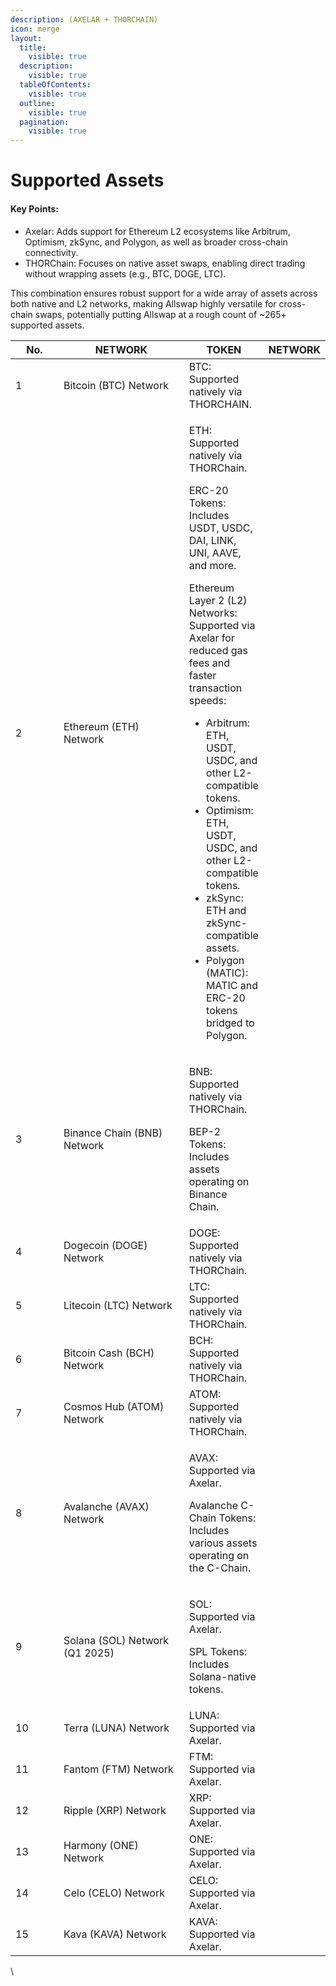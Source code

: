```yaml
---
description: (AXELAR + THORCHAIN)
icon: merge
layout:
  title:
    visible: true
  description:
    visible: true
  tableOfContents:
    visible: true
  outline:
    visible: true
  pagination:
    visible: true
---
```


# Supported Assets

#### Key Points:

* Axelar: Adds support for Ethereum L2 ecosystems like Arbitrum, Optimism, zkSync, and Polygon, as well as broader cross-chain connectivity.
* THORChain: Focuses on native asset swaps, enabling direct trading without wrapping assets (e.g., BTC, DOGE, LTC).

This combination ensures robust support for a wide array of assets across both native and L2 networks, making Allswap highly versatile for cross-chain swaps, potentially putting Allswap at a rough count of \~265+ supported assets.

<table><thead><tr><th width="74">No.</th><th width="223">NETWORK</th><th>TOKEN</th><th data-hidden>NETWORK</th></tr></thead><tbody><tr><td>1</td><td>Bitcoin (BTC) Network</td><td>BTC: Supported natively via THORCHAIN.</td><td></td></tr><tr><td>2</td><td>Ethereum (ETH) Network</td><td><p>ETH: Supported natively via THORChain.</p><p>ERC-20 Tokens: Includes USDT, USDC, DAI, LINK, UNI, AAVE, and more.<br></p><p>Ethereum Layer 2 (L2) Networks:<br>Supported via Axelar for reduced gas fees and faster transaction speeds:</p><ul><li>Arbitrum: ETH, USDT, USDC, and other L2-compatible tokens.</li><li>Optimism: ETH, USDT, USDC, and other L2-compatible tokens.</li><li>zkSync: ETH and zkSync-compatible assets.</li><li>Polygon (MATIC): MATIC and ERC-20 tokens bridged to Polygon.</li></ul></td><td></td></tr><tr><td>3</td><td>Binance Chain (BNB) Network</td><td><p>BNB: Supported natively via THORChain.</p><p>BEP-2 Tokens: Includes assets operating on Binance Chain.</p></td><td></td></tr><tr><td>4</td><td>Dogecoin (DOGE) Network</td><td>DOGE: Supported natively via THORChain.</td><td></td></tr><tr><td>5</td><td>Litecoin (LTC) Network</td><td>LTC: Supported natively via THORChain.</td><td></td></tr><tr><td>6</td><td>Bitcoin Cash (BCH) Network</td><td>BCH: Supported natively via THORChain.</td><td></td></tr><tr><td>7</td><td>Cosmos Hub (ATOM) Network</td><td>ATOM: Supported natively via THORChain.</td><td></td></tr><tr><td>8</td><td>Avalanche (AVAX) Network</td><td><p>AVAX: Supported via Axelar.</p><p>Avalanche C-Chain Tokens: Includes various assets operating on the C-Chain.</p></td><td></td></tr><tr><td>9</td><td>Solana (SOL) Network (Q1 2025)</td><td><p>SOL: Supported via Axelar.</p><p>SPL Tokens: Includes Solana-native tokens.</p></td><td></td></tr><tr><td>10</td><td>Terra (LUNA) Network</td><td>LUNA: Supported via Axelar.</td><td></td></tr><tr><td>11</td><td>Fantom (FTM) Network</td><td>FTM: Supported via Axelar.</td><td></td></tr><tr><td>12</td><td>Ripple (XRP) Network</td><td>XRP: Supported via Axelar.</td><td></td></tr><tr><td>13</td><td>Harmony (ONE) Network</td><td>ONE: Supported via Axelar.</td><td></td></tr><tr><td>14</td><td>Celo (CELO) Network</td><td>CELO: Supported via Axelar.</td><td></td></tr><tr><td>15</td><td>Kava (KAVA) Network</td><td>KAVA: Supported via Axelar.</td><td></td></tr></tbody></table>

\\
